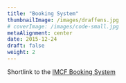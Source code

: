 ```yaml
---
title: "Booking System"
thumbnailImage: /images/draffens.jpg
# coverImage: /images/code-small.jpg
metaAlignment: center
date: 2015-12-24
draft: false
weight: 2
---
```


Shortlink to the [IMCF Booking System][1]

[1]: https://ppms.eu/unibas/login/?pf=2
